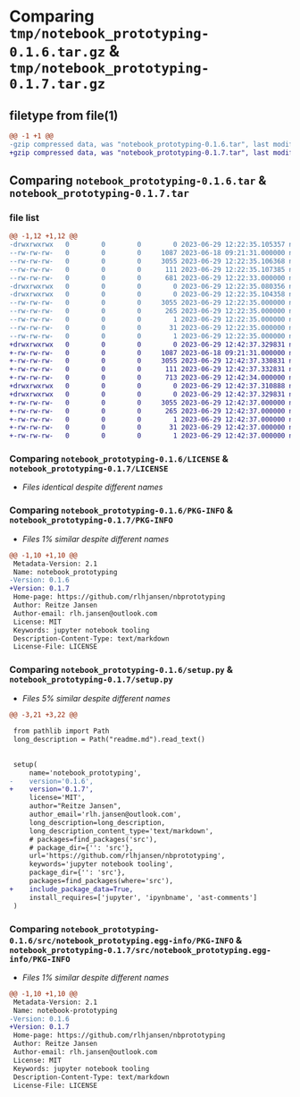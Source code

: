 # Comparing `tmp/notebook_prototyping-0.1.6.tar.gz` & `tmp/notebook_prototyping-0.1.7.tar.gz`

## filetype from file(1)

```diff
@@ -1 +1 @@
-gzip compressed data, was "notebook_prototyping-0.1.6.tar", last modified: Thu Jun 29 12:22:35 2023, max compression
+gzip compressed data, was "notebook_prototyping-0.1.7.tar", last modified: Thu Jun 29 12:42:37 2023, max compression
```

## Comparing `notebook_prototyping-0.1.6.tar` & `notebook_prototyping-0.1.7.tar`

### file list

```diff
@@ -1,12 +1,12 @@
-drwxrwxrwx   0        0        0        0 2023-06-29 12:22:35.105357 notebook_prototyping-0.1.6/
--rw-rw-rw-   0        0        0     1087 2023-06-18 09:21:31.000000 notebook_prototyping-0.1.6/LICENSE
--rw-rw-rw-   0        0        0     3055 2023-06-29 12:22:35.106368 notebook_prototyping-0.1.6/PKG-INFO
--rw-rw-rw-   0        0        0      111 2023-06-29 12:22:35.107385 notebook_prototyping-0.1.6/setup.cfg
--rw-rw-rw-   0        0        0      681 2023-06-29 12:22:33.000000 notebook_prototyping-0.1.6/setup.py
-drwxrwxrwx   0        0        0        0 2023-06-29 12:22:35.080356 notebook_prototyping-0.1.6/src/
-drwxrwxrwx   0        0        0        0 2023-06-29 12:22:35.104358 notebook_prototyping-0.1.6/src/notebook_prototyping.egg-info/
--rw-rw-rw-   0        0        0     3055 2023-06-29 12:22:35.000000 notebook_prototyping-0.1.6/src/notebook_prototyping.egg-info/PKG-INFO
--rw-rw-rw-   0        0        0      265 2023-06-29 12:22:35.000000 notebook_prototyping-0.1.6/src/notebook_prototyping.egg-info/SOURCES.txt
--rw-rw-rw-   0        0        0        1 2023-06-29 12:22:35.000000 notebook_prototyping-0.1.6/src/notebook_prototyping.egg-info/dependency_links.txt
--rw-rw-rw-   0        0        0       31 2023-06-29 12:22:35.000000 notebook_prototyping-0.1.6/src/notebook_prototyping.egg-info/requires.txt
--rw-rw-rw-   0        0        0        1 2023-06-29 12:22:35.000000 notebook_prototyping-0.1.6/src/notebook_prototyping.egg-info/top_level.txt
+drwxrwxrwx   0        0        0        0 2023-06-29 12:42:37.329831 notebook_prototyping-0.1.7/
+-rw-rw-rw-   0        0        0     1087 2023-06-18 09:21:31.000000 notebook_prototyping-0.1.7/LICENSE
+-rw-rw-rw-   0        0        0     3055 2023-06-29 12:42:37.330831 notebook_prototyping-0.1.7/PKG-INFO
+-rw-rw-rw-   0        0        0      111 2023-06-29 12:42:37.332831 notebook_prototyping-0.1.7/setup.cfg
+-rw-rw-rw-   0        0        0      713 2023-06-29 12:42:34.000000 notebook_prototyping-0.1.7/setup.py
+drwxrwxrwx   0        0        0        0 2023-06-29 12:42:37.310888 notebook_prototyping-0.1.7/src/
+drwxrwxrwx   0        0        0        0 2023-06-29 12:42:37.329831 notebook_prototyping-0.1.7/src/notebook_prototyping.egg-info/
+-rw-rw-rw-   0        0        0     3055 2023-06-29 12:42:37.000000 notebook_prototyping-0.1.7/src/notebook_prototyping.egg-info/PKG-INFO
+-rw-rw-rw-   0        0        0      265 2023-06-29 12:42:37.000000 notebook_prototyping-0.1.7/src/notebook_prototyping.egg-info/SOURCES.txt
+-rw-rw-rw-   0        0        0        1 2023-06-29 12:42:37.000000 notebook_prototyping-0.1.7/src/notebook_prototyping.egg-info/dependency_links.txt
+-rw-rw-rw-   0        0        0       31 2023-06-29 12:42:37.000000 notebook_prototyping-0.1.7/src/notebook_prototyping.egg-info/requires.txt
+-rw-rw-rw-   0        0        0        1 2023-06-29 12:42:37.000000 notebook_prototyping-0.1.7/src/notebook_prototyping.egg-info/top_level.txt
```

### Comparing `notebook_prototyping-0.1.6/LICENSE` & `notebook_prototyping-0.1.7/LICENSE`

 * *Files identical despite different names*

### Comparing `notebook_prototyping-0.1.6/PKG-INFO` & `notebook_prototyping-0.1.7/PKG-INFO`

 * *Files 1% similar despite different names*

```diff
@@ -1,10 +1,10 @@
 Metadata-Version: 2.1
 Name: notebook_prototyping
-Version: 0.1.6
+Version: 0.1.7
 Home-page: https://github.com/rlhjansen/nbprototyping
 Author: Reitze Jansen
 Author-email: rlh.jansen@outlook.com
 License: MIT
 Keywords: jupyter notebook tooling
 Description-Content-Type: text/markdown
 License-File: LICENSE
```

### Comparing `notebook_prototyping-0.1.6/setup.py` & `notebook_prototyping-0.1.7/setup.py`

 * *Files 5% similar despite different names*

```diff
@@ -3,21 +3,22 @@
 
 from pathlib import Path
 long_description = Path("readme.md").read_text()
 
 
 setup(
     name='notebook_prototyping',
-    version='0.1.6',
+    version='0.1.7',
     license='MIT',
     author="Reitze Jansen",
     author_email='rlh.jansen@outlook.com',
     long_description=long_description,
     long_description_content_type='text/markdown',
     # packages=find_packages('src'),
     # package_dir={'': 'src'},
     url='https://github.com/rlhjansen/nbprototyping',
     keywords='jupyter notebook tooling',
     package_dir={'': 'src'},
     packages=find_packages(where='src'),
+    include_package_data=True,
     install_requires=['jupyter', 'ipynbname', 'ast-comments']
 )
```

### Comparing `notebook_prototyping-0.1.6/src/notebook_prototyping.egg-info/PKG-INFO` & `notebook_prototyping-0.1.7/src/notebook_prototyping.egg-info/PKG-INFO`

 * *Files 1% similar despite different names*

```diff
@@ -1,10 +1,10 @@
 Metadata-Version: 2.1
 Name: notebook-prototyping
-Version: 0.1.6
+Version: 0.1.7
 Home-page: https://github.com/rlhjansen/nbprototyping
 Author: Reitze Jansen
 Author-email: rlh.jansen@outlook.com
 License: MIT
 Keywords: jupyter notebook tooling
 Description-Content-Type: text/markdown
 License-File: LICENSE
```

